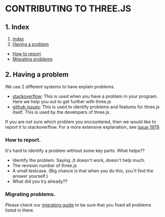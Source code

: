 # CONTRIBUTING TO THREE.JS

## 1. Index

1. [Index](https://github.com/gero3/three.js/blob/patch-6/CONTRIBUTING.md#2-Index)
2. [Having a problem](https://github.com/gero3/three.js/blob/patch-6/CONTRIBUTING.md#2-having-a-problem)
  * [How to report](https://github.com/gero3/three.js/blob/patch-6/CONTRIBUTING.md#how-to-report)
  * [Migrating problems](https://github.com/gero3/three.js/blob/patch-6/CONTRIBUTING.md#migrating-problems)

## 2. Having a problem

We use 2 different systems to have explain problems.

* [stackoverflow](http://stackoverflow.com/questions/tagged/three.js): This is used when you have a problem in your program. Here we help you out to get further with three.js
* [github issues](https://github.com/mrdoob/three.js/issues): This is used to identify problems and features for three.js itself. This is used by the developers of three.js.

If you are not sure which problem you encountered, then we would like to report it to stackoverflow. For a more extensive explanation, see [issue 1979](https://github.com/mrdoob/three.js/issues/1979).

### How to report.

It's hard to identify a problem without some key parts. What helps??

* Identify the problem. Saying ,It doesn't work, doesn't help much.
* The revision number of three.js
* A small testcase. (Big chance is that when you do this, you'll find the answer yourself.)
* What did you try already??

### Migrating problems. 

Please check our [migrating guide](https://github.com/mrdoob/three.js/wiki/Migration) to be sure that you fixed all problems listed in there. 




